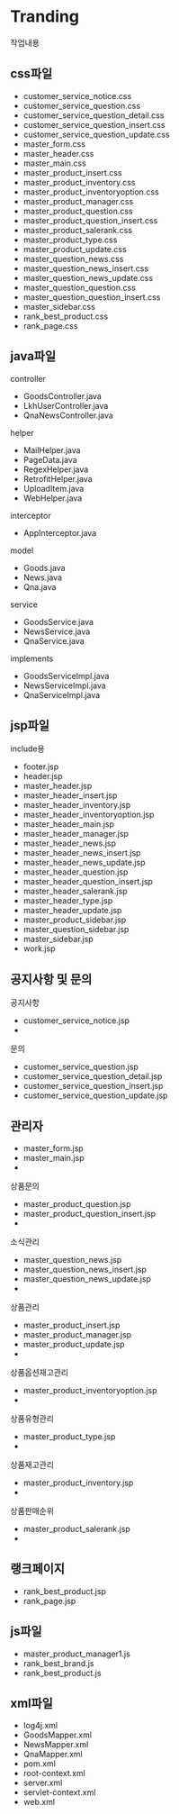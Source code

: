 # Tranding
작업내용

css파일
-
- customer_service_notice.css
- customer_service_question.css
- customer_service_question_detail.css
- customer_service_question_insert.css
- customer_service_question_update.css
- master_form.css
- master_header.css
- master_main.css
- master_product_insert.css
- master_product_inventory.css
- master_product_inventoryoption.css
- master_product_manager.css
- master_product_question.css
- master_product_question_insert.css
- master_product_salerank.css
- master_product_type.css
- master_product_update.css
- master_question_news.css
- master_question_news_insert.css
- master_question_news_update.css
- master_question_question.css
- master_question_question_insert.css
- master_sidebar.css
- rank_best_product.css
- rank_page.css

java파일
-
controller
- GoodsController.java
- LkhUserController.java
- QnaNewsController.java

helper
- MailHelper.java
- PageData.java
- RegexHelper.java
- RetrofitHelper.java
- UploadItem.java
- WebHelper.java

interceptor
- AppInterceptor.java

model
- Goods.java
- News.java
- Qna.java

service
- GoodsService.java
- NewsService.java
- QnaService.java

implements
- GoodsServiceImpl.java
- NewsServiceImpl.java
- QnaServiceImpl.java

jsp파일
-
include용
- footer.jsp
- header.jsp
- master_header.jsp
- master_header_insert.jsp
- master_header_inventory.jsp
- master_header_inventoryoption.jsp
- master_header_main.jsp
- master_header_manager.jsp
- master_header_news.jsp
- master_header_news_insert.jsp
- master_header_news_update.jsp
- master_header_question.jsp
- master_header_question_insert.jsp
- master_header_salerank.jsp
- master_header_type.jsp
- master_header_update.jsp
- master_product_sidebar.jsp
- master_question_sidebar.jsp
- master_sidebar.jsp
- work.jsp

공지사항 및 문의
-
공지사항
- customer_service_notice.jsp
-
문의
- customer_service_question.jsp
- customer_service_question_detail.jsp
- customer_service_question_insert.jsp
- customer_service_question_update.jsp

관리자
-
- master_form.jsp
- master_main.jsp
- 
상품문의

- master_product_question.jsp
- master_product_question_insert.jsp
- 
소식관리
- master_question_news.jsp
- master_question_news_insert.jsp
- master_question_news_update.jsp
- 
상품관리
- master_product_insert.jsp
- master_product_manager.jsp
- master_product_update.jsp
- 
상품옵션재고관리
- master_product_inventoryoption.jsp
- 
상품유형관리
- master_product_type.jsp
- 
상품재고관리
- master_product_inventory.jsp
- 
상품판매순위
- master_product_salerank.jsp
- 

랭크페이지
-
- rank_best_product.jsp
- rank_page.jsp

js파일
-
- master_product_manager1.js
- rank_best_brand.js
- rank_best_product.js

xml파일
-
- log4j.xml
- GoodsMapper.xml
- NewsMapper.xml
- QnaMapper.xml
- pom.xml
- root-context.xml
- server.xml
- servlet-context.xml
- web.xml
